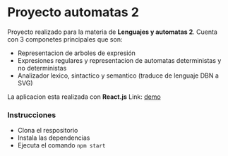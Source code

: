 # Proyecto automatas 2

Proyecto realizado para la materia de **Lenguajes y automatas 2**. Cuenta con 3 componetes principales
que son:

- Representacion de arboles de expresión
- Expresiones regulares y representacion de automatas deterministas y no deterministas
- Analizador lexico, sintactico y semantico (traduce de lenguaje DBN a SVG)

La aplicacion esta realizada con **React.js** Link: [demo](https://youthful-snyder-acb514.netlify.com/)

### Instrucciones
- Clona el respositorio
- Instala las dependencias
- Ejecuta el comando ```npm start```
